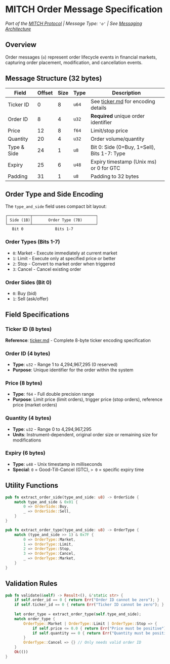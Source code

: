 # MITCH Order Message Specification

*Part of the [MITCH Protocol](./overview.md) | Message Type: `'o'` | See [Messaging Architecture](./messaging.md)*

## Overview

Order messages (`o`) represent order lifecycle events in financial markets, capturing order placement, modification, and cancellation events.

## Message Structure (32 bytes)

| Field         | Offset | Size | Type  | Description                                    |
|---------------|--------|------|-------|------------------------------------------------|
| Ticker ID     | 0      | 8    | `u64` | See [ticker.md](ticker.md) for encoding details |
| Order ID      | 8      | 4    | `u32` | **Required** unique order identifier           |
| Price         | 12     | 8    | `f64` | Limit/stop price                               |
| Quantity      | 20     | 4    | `u32` | Order volume/quantity                          |
| Type & Side   | 24     | 1    | `u8`  | Bit 0: Side (0=Buy, 1=Sell), Bits 1-7: Type    |
| Expiry        | 25     | 6    | `u48` | Expiry timestamp (Unix ms) or 0 for GTC        |
| Padding       | 31     | 1    | `u8`  | Padding to 32 bytes                            |

## Order Type and Side Encoding

The `type_and_side` field uses compact bit layout:

```
┌──────────┬────────────────────────────┐
│ Side (1B)│       Order Type (7B)      │
└──────────┴────────────────────────────┘
   Bit 0              Bits 1-7
```

### Order Types (Bits 1-7)
- `0`: Market - Execute immediately at current market
- `1`: Limit - Execute only at specified price or better
- `2`: Stop - Convert to market order when triggered
- `3`: Cancel - Cancel existing order

### Order Sides (Bit 0)
- `0`: Buy (bid)
- `1`: Sell (ask/offer)

## Field Specifications

### Ticker ID (8 bytes)
**Reference**: [ticker.md](ticker.md) - Complete 8-byte ticker encoding specification

### Order ID (4 bytes)
- **Type**: `u32` - Range 1 to 4,294,967,295 (0 reserved)
- **Purpose**: Unique identifier for the order within the system

### Price (8 bytes)
- **Type**: `f64` - Full double precision range
- **Purpose**: Limit price (limit orders), trigger price (stop orders), reference price (market orders)

### Quantity (4 bytes)
- **Type**: `u32` - Range 0 to 4,294,967,295
- **Units**: Instrument-dependent, original order size or remaining size for modifications

### Expiry (6 bytes)
- **Type**: `u48` - Unix timestamp in milliseconds
- **Special**: `0` = Good-Till-Cancel (GTC), `> 0` = specific expiry time

## Utility Functions

```rust
pub fn extract_order_side(type_and_side: u8) -> OrderSide {
    match type_and_side & 0x01 {
        0 => OrderSide::Buy,
        _ => OrderSide::Sell,
    }
}

pub fn extract_order_type(type_and_side: u8) -> OrderType {
    match (type_and_side >> 1) & 0x7F {
        0 => OrderType::Market,
        1 => OrderType::Limit,
        2 => OrderType::Stop,
        3 => OrderType::Cancel,
        _ => OrderType::Market,
    }
}
```

## Validation Rules

```rust
pub fn validate(&self) -> Result<(), &'static str> {
    if self.order_id == 0 { return Err("Order ID cannot be zero"); }
    if self.ticker_id == 0 { return Err("Ticker ID cannot be zero"); }
    
    let order_type = extract_order_type(self.type_and_side);
    match order_type {
        OrderType::Market | OrderType::Limit | OrderType::Stop => {
            if self.price <= 0.0 { return Err("Price must be positive"); }
            if self.quantity == 0 { return Err("Quantity must be positive"); }
        }
        OrderType::Cancel => {} // Only needs valid order ID
    }
    Ok(())
}
```
